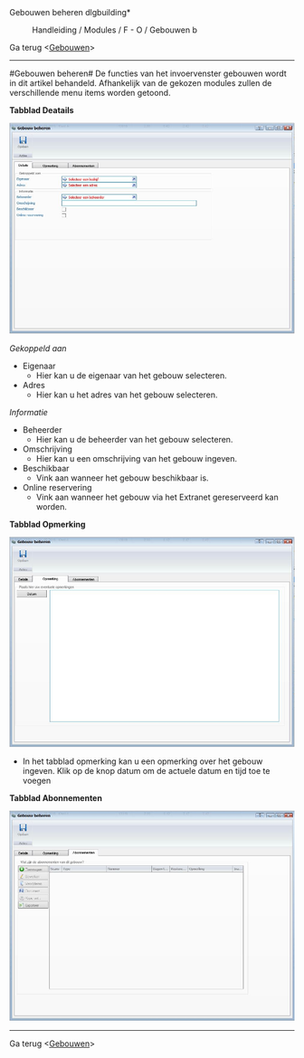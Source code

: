 <properties>
	<page>
		<title>Gebouwen beheren</title>
		<description>Gebouwen beheren</description>
		<context>dlgbuilding*</context>
	</page>
	<menu>
		<position>Handleiding / Modules / F - O / Gebouwen</position>
		<title>Gebouwen beheren</title>
		<sort>b</sort>
	</menu>
</properties>

Ga terug <[Gebouwen](http://hybridsaas.support/pages/handleiding/modules/F-O/gebouwen/Introductie)>

----------
#Gebouwen beheren#
De functies van het invoervenster gebouwen wordt in dit artikel behandeld. Afhankelijk van de gekozen modules zullen de verschillende menu items worden getoond.

**Tabblad Deatails**

![](images/gebouwen-details.JPG)

*Gekoppeld aan*

- Eigenaar
	- Hier kan u de eigenaar van het gebouw selecteren.
- Adres
	- Hier kan u het adres van het gebouw selecteren.

*Informatie*

- Beheerder
	- Hier kan u de beheerder van het gebouw selecteren.
- Omschrijving
	- Hier kan u een omschrijving van het gebouw ingeven.
- Beschikbaar
	- Vink aan wanneer het gebouw beschikbaar is.
- Online reservering
	- Vink aan wanneer het gebouw via het Extranet gereserveerd kan worden.

**Tabblad Opmerking**

![](images/gebouwen-opmerking.JPG)

- In het tabblad opmerking kan u een opmerking over het gebouw ingeven. Klik op de knop datum om de actuele datum en tijd toe te voegen

**Tabblad Abonnementen**

![](images/gebouwen-abonnementen.JPG)


----------
Ga terug <[Gebouwen](http://hybridsaas.support/pages/handleiding/modules/F-O/gebouwen/Introductie)>